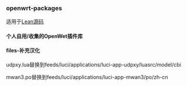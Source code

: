### openwrt-packages

适用于[Lean源码](https://github.com/coolsnowwolf/lede)

#### 个人自用/收集的OpenWet插件库

#### files-补充汉化

udpxy.lua替换到feeds/luci/applications/luci-app-udpxy/luasrc/model/cbi

mwan3.po替换到feeds/luci/applications/luci-app-mwan3/po/zh-cn

